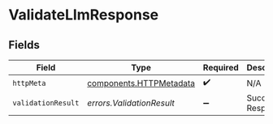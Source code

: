 # ValidateLlmResponse


## Fields

| Field                                                              | Type                                                               | Required                                                           | Description                                                        |
| ------------------------------------------------------------------ | ------------------------------------------------------------------ | ------------------------------------------------------------------ | ------------------------------------------------------------------ |
| `httpMeta`                                                         | [components.HTTPMetadata](../../models/components/httpmetadata.md) | :heavy_check_mark:                                                 | N/A                                                                |
| `validationResult`                                                 | *errors.ValidationResult*                                          | :heavy_minus_sign:                                                 | Successful Response                                                |